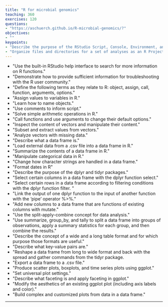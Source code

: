 ```yaml
---
title: "R for microbial genomics"
teaching: 360
exercises: 120
questions:
- "https://aschuerch.github.io/R-microbial-genomics/?"
objectives:
- ""
keypoints:
- "Describe the purpose of the RStudio Script, Console, Environment, and Plots panes."
- "Organize files and directories for a set of analyses as an R Project, and understand the purpose of the working directory."
---
```




- "Use the built-in RStudio help interface to search for more information on R functions."
- "Demonstrate how to provide sufficient information for troubleshooting with the R user community."
- "Define the following terms as they relate to R: object, assign, call, function, arguments, options."
- "Assign values to variables in R."
- "Learn how to name objects."
- "Use comments to inform script."
- "Solve simple arithmetic operations in R."
- "Call functions and use arguments to change their default options."
- "Inspect the content of vectors and manipulate their content."
- "Subset and extract values from vectors."
- "Analyze vectors with missing data."
- "Describe what a data frame is."
- "Load external data from a .csv file into a data frame in R."
- "Summarize the contents of a data frame in R."
- "Manipulate categorical data in R."
- "Change how character strings are handled in a data frame."
- "Format dates in R"
- "Describe the purpose of the dplyr and tidyr packages."
- "Select certain columns in a data frame with the dplyr function select."
- "Select certain rows in a data frame according to filtering conditions with the dplyr function filter. "
- "Link the output of one dplyr function to the input of another function with the ‘pipe’ operator %>%."
- "Add new columns to a data frame that are functions of existing columns with mutate."
- "Use the split-apply-combine concept for data analysis."
- "Use summarize, group_by, and tally to split a data frame into groups of observations, apply a summary statistics for each group, and then combine the results."
- "Describe the concept of a wide and a long table format and for which purpose those formats are useful."
- "Describe what key-value pairs are."
- "Reshape a data frame from long to wide format and back with the spread and gather commands from the tidyr package.
- "Export a data frame to a .csv file."
- "Produce scatter plots, boxplots, and time series plots using ggplot."
- "Set universal plot settings."
- "Describe what faceting is and apply faceting in ggplot."
- "Modify the aesthetics of an existing ggplot plot (including axis labels and color)."
- "Build complex and customized plots from data in a data frame."
---
